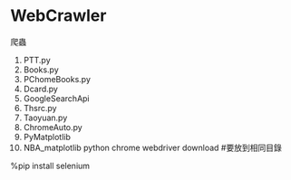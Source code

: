 # WebCrawler
爬蟲
01. PTT.py
02. Books.py
03. PChomeBooks.py
04. Dcard.py
05. GoogleSearchApi
06. Thsrc.py
07. Taoyuan.py
08. ChromeAuto.py
09. PyMatplotlib
10. NBA_matplotlib
python chrome webdriver download
#要放到相同目錄

%pip install selenium
